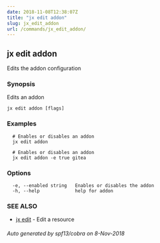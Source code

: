 ```yaml
---
date: 2018-11-08T12:38:07Z
title: "jx edit addon"
slug: jx_edit_addon
url: /commands/jx_edit_addon/
---
```

## jx edit addon

Edits the addon configuration

### Synopsis

Edits an addon

```
jx edit addon [flags]
```

### Examples

```
  # Enables or disables an addon
  jx edit addon
  
  # Enables or disables an addon
  jx edit addon -e true gitea
```

### Options

```
  -e, --enabled string   Enables or disables the addon
  -h, --help             help for addon
```

### SEE ALSO

* [jx edit](/commands/jx_edit/)	 - Edit a resource

###### Auto generated by spf13/cobra on 8-Nov-2018
